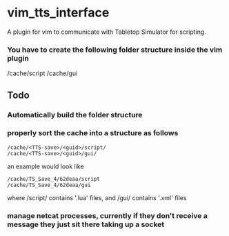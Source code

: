 # vim_tts_interface
A plugin for vim to communicate with Tabletop Simulator for scripting.

### You have to create the following folder structure inside the vim plugin
/cache/script
/cache/gui

## Todo
### Automatically build the folder structure
### properly sort the cache into a structure as follows
```
/cache/<TTS-save>/<guid>/script/
/cache/<TTS-save>/<guid>/gui/
```

an example would look like
```
/cache/TS_Save_4/62deaa/script
/cache/TS_Save_4/62deaa/gui
```

where /script/ contains '.lua' files, and /gui/ contains '.xml' files

### manage netcat processes, currently if they don't receive a message they just sit there taking up a socket
